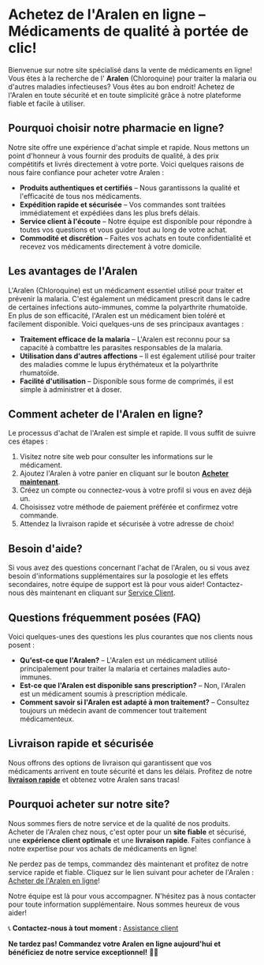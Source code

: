 # Achetez de l'Aralen en ligne – Médicaments de qualité à portée de clic!

Bienvenue sur notre site spécialisé dans la vente de médicaments en ligne! Vous êtes à la recherche de l' **Aralen** (Chloroquine) pour traiter la malaria ou d'autres maladies infectieuses? Vous êtes au bon endroit! Achetez de l'Aralen en toute sécurité et en toute simplicité grâce à notre plateforme fiable et facile à utiliser.

## Pourquoi choisir notre pharmacie en ligne?

Notre site offre une expérience d'achat simple et rapide. Nous mettons un point d'honneur à vous fournir des produits de qualité, à des prix compétitifs et livrés directement à votre porte. Voici quelques raisons de nous faire confiance pour acheter votre Aralen :

- **Produits authentiques et certifiés** – Nous garantissons la qualité et l'efficacité de tous nos médicaments.
- **Expédition rapide et sécurisée** – Vos commandes sont traitées immédiatement et expédiées dans les plus brefs délais.
- **Service client à l'écoute** – Notre équipe est disponible pour répondre à toutes vos questions et vous guider tout au long de votre achat.
- **Commodité et discrétion** – Faites vos achats en toute confidentialité et recevez vos médicaments directement à votre domicile.

## Les avantages de l'Aralen

L'Aralen (Chloroquine) est un médicament essentiel utilisé pour traiter et prévenir la malaria. C'est également un médicament prescrit dans le cadre de certaines infections auto-immunes, comme la polyarthrite rhumatoïde. En plus de son efficacité, l'Aralen est un médicament bien toléré et facilement disponible. Voici quelques-uns de ses principaux avantages :

- **Traitement efficace de la malaria** – L'Aralen est reconnu pour sa capacité à combattre les parasites responsables de la malaria.
- **Utilisation dans d'autres affections** – Il est également utilisé pour traiter des maladies comme le lupus érythémateux et la polyarthrite rhumatoïde.
- **Facilité d'utilisation** – Disponible sous forme de comprimés, il est simple à administrer et à doser.

## Comment acheter de l'Aralen en ligne?

Le processus d'achat de l'Aralen est simple et rapide. Il vous suffit de suivre ces étapes :

1. Visitez notre site web pour consulter les informations sur le médicament.
2. Ajoutez l'Aralen à votre panier en cliquant sur le bouton **[Acheter maintenant](https://tinyurl.com/aralenbuyonline)**.
3. Créez un compte ou connectez-vous à votre profil si vous en avez déjà un.
4. Choisissez votre méthode de paiement préférée et confirmez votre commande.
5. Attendez la livraison rapide et sécurisée à votre adresse de choix!

## Besoin d'aide?

Si vous avez des questions concernant l'achat de l'Aralen, ou si vous avez besoin d'informations supplémentaires sur la posologie et les effets secondaires, notre équipe de support est là pour vous aider! Contactez-nous dès maintenant en cliquant sur [Service Client](https://tinyurl.com/aralenbuyonline).

## Questions fréquemment posées (FAQ)

Voici quelques-unes des questions les plus courantes que nos clients nous posent :

- **Qu'est-ce que l'Aralen?** – L'Aralen est un médicament utilisé principalement pour traiter la malaria et certaines maladies auto-immunes.
- **Est-ce que l'Aralen est disponible sans prescription?** – Non, l'Aralen est un médicament soumis à prescription médicale.
- **Comment savoir si l'Aralen est adapté à mon traitement?** – Consultez toujours un médecin avant de commencer tout traitement médicamenteux.

## Livraison rapide et sécurisée

Nous offrons des options de livraison qui garantissent que vos médicaments arrivent en toute sécurité et dans les délais. Profitez de notre **[livraison rapide](https://tinyurl.com/aralenbuyonline)** et obtenez votre Aralen sans tracas!

## Pourquoi acheter sur notre site?

Nous sommes fiers de notre service et de la qualité de nos produits. Acheter de l'Aralen chez nous, c'est opter pour un **site fiable** et sécurisé, une **expérience client optimale** et une **livraison rapide**. Faites confiance à notre expertise pour vos achats de médicaments en ligne!

Ne perdez pas de temps, commandez dès maintenant et profitez de notre service rapide et fiable. Cliquez sur le lien suivant pour acheter de l'Aralen : [Acheter de l'Aralen en ligne](https://tinyurl.com/aralenbuyonline)!

Notre équipe est là pour vous accompagner. N'hésitez pas à nous contacter pour toute information supplémentaire. Nous sommes heureux de vous aider!

📞 **Contactez-nous à tout moment :** [Assistance client](https://tinyurl.com/aralenbuyonline)

**Ne tardez pas! Commandez votre Aralen en ligne aujourd'hui et bénéficiez de notre service exceptionnel!** 🚚💊

